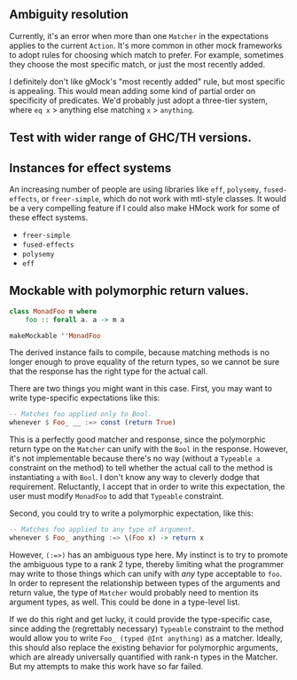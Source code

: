 ## Ambiguity resolution

Currently, it's an error when more than one `Matcher` in the expectations
applies to the current `Action`.  It's more common in other mock frameworks to
adopt rules for choosing which match to prefer.  For example, sometimes they
choose the most specific match, or just the most recently added.

I definitely don't like gMock's "most recently added" rule, but most specific is
appealing.  This would mean adding some kind of partial order on specificity of
predicates.  We'd probably just adopt a three-tier system, where `eq x` >
anything else matching `x` > `anything`.

## Test with wider range of GHC/TH versions.

## Instances for effect systems

An increasing number of people are using libraries like `eff`, `polysemy`,
`fused-effects`, or `freer-simple`, which do not work with mtl-style classes.
It would be a very compelling feature if I could also make HMock work for some
of these effect systems.

* `freer-simple`
* `fused-effects`
* `polysemy`
* `eff`

## Mockable with polymorphic return values.

``` haskell
class MonadFoo m where
    foo :: forall a. a -> m a

makeMockable ''MonadFoo
```

The derived instance fails to compile, because matching methods is no longer
enough to prove equality of the return types, so we cannot be sure that the
response has the right type for the actual call.

There are two things you might want in this case.  First, you may want to write
type-specific expectations like this:

``` haskell
-- Matches foo applied only to Bool.
whenever $ Foo_ __ :=> const (return True)
```

This is a perfectly good matcher and response, since the polymorphic return
type on the `Matcher` can unify with the `Bool` in the response.  However, it's
not implementable because there's no way (without a `Typeable a` constraint on
the method) to tell whether the actual call to the method is instantiating `a`
with `Bool`.  I don't know any way to cleverly dodge that requirement.
Reluctantly, I accept that in order to write this expectation, the user must
modify `MonadFoo` to add that `Typeable` constraint.

Second, you could try to write a polymorphic expectation, like this:

``` haskell
-- Matches foo applied to any type of argument.
whenever $ Foo_ anything :=> \(Foo x) -> return x
```

However, `(:=>)` has an ambiguous type here.  My instinct is to try to promote
the ambiguous type to a rank 2 type, thereby limiting what the programmer may
write to those things which can unify with *any* type acceptable to `foo`.  In
order to represent the relationship between types of the arguments and return
value, the type of `Matcher` would probably need to mention its argument types,
as well.  This could be done in a type-level list.

If we do this right and get lucky, it could provide the type-specific case,
since adding the (regrettably necessary) `Typeable` constraint to the method
would allow you to write `Foo_ (typed @Int anything)` as a matcher.  Ideally,
this should also replace the existing behavior for polymorphic arguments, which
are already universally quantified with rank-n types in the Matcher.  But my
attempts to make this work have so far failed.
